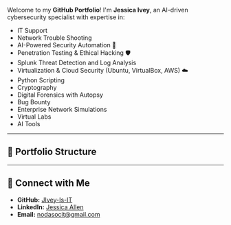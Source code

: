 Welcome to my **GitHub Portfolio**! I'm **Jessica Ivey**, an AI-driven cybersecurity specialist with expertise in:
- IT Support
- Network Trouble Shooting
- AI-Powered Security Automation 🤖
- Penetration Testing & Ethical Hacking 🛡️
- Splunk Threat Detection and Log Analysis
- Virtualization & Cloud Security (Ubuntu, VirtualBox, AWS) ☁️
- Python Scripting
- Cryptography
- Digital Forensics with Autopsy
- Bug Bounty
- Enterprise Network Simulations
- Virtual Labs
- AI Tools

---

## 📂 Portfolio Structure

---

## 🚀 Connect with Me
- **GitHub:** [JIvey-Is-IT](https://github.com/JessicaIveyAllen)
- **LinkedIn:** [Jessica Allen](https://www.linkedin.com/in/jessicaallen-it)
- **Email:** nodasocit@gmail.com


